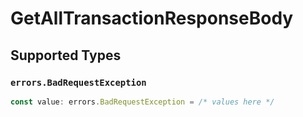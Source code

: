 # GetAllTransactionResponseBody


## Supported Types

### `errors.BadRequestException`

```typescript
const value: errors.BadRequestException = /* values here */
```

